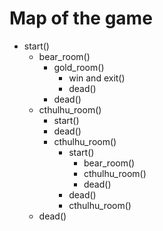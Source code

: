 # Map of the game
- start()
  - bear_room()
    - gold_room()
      - win and exit() 
      - dead()
    - dead()
  - cthulhu_room()
    - start()
    - dead()
    - cthulhu_room()
      - start()
         - bear_room()
         - cthulhu_room()
         - dead()
      - dead()
      - cthulhu_room()
  - dead()